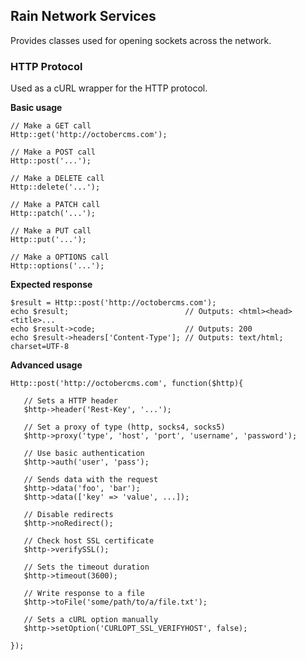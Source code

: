 ## Rain Network Services

Provides classes used for opening sockets across the network.

### HTTP Protocol

Used as a cURL wrapper for the HTTP protocol.

**Basic usage**

    // Make a GET call
    Http::get('http://octobercms.com');

    // Make a POST call
    Http::post('...');

    // Make a DELETE call
    Http::delete('...');

    // Make a PATCH call
    Http::patch('...');

    // Make a PUT call
    Http::put('...');

    // Make a OPTIONS call
    Http::options('...');

**Expected response**

    $result = Http::post('http://octobercms.com');
    echo $result;                          // Outputs: <html><head><title>...
    echo $result->code;                    // Outputs: 200
    echo $result->headers['Content-Type']; // Outputs: text/html; charset=UTF-8

**Advanced usage**

    Http::post('http://octobercms.com', function($http){

       // Sets a HTTP header
       $http->header('Rest-Key', '...');

       // Set a proxy of type (http, socks4, socks5)
       $http->proxy('type', 'host', 'port', 'username', 'password');

       // Use basic authentication
       $http->auth('user', 'pass');

       // Sends data with the request
       $http->data('foo', 'bar');
       $http->data(['key' => 'value', ...]);

       // Disable redirects
       $http->noRedirect();

       // Check host SSL certificate
       $http->verifySSL();

       // Sets the timeout duration
       $http->timeout(3600);

       // Write response to a file
       $http->toFile('some/path/to/a/file.txt');

       // Sets a cURL option manually
       $http->setOption('CURLOPT_SSL_VERIFYHOST', false);

    });